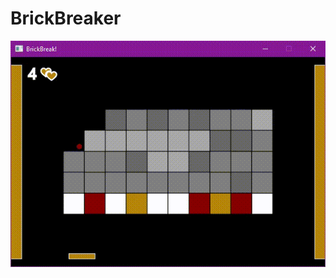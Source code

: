 <p align="center">
  <h1>BrickBreaker</h1>
  <img src="https://github.com/harrichardson/BrickBreaker/blob/master/BrickBreaker.gif" />
</p>

